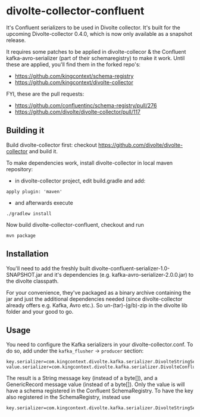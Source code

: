 # divolte-collector-confluent

It's Confluent serializers to be used in Divolte collector. It's built for the upcoming Divolte-collector 0.4.0, which is now only available as a snapshot release. 

It requires some patches to be applied in divolte-collecor & the Confluent kafka-avro-serializer (part of their schemaregistry) to make it work. Until these are applied, you'll find them in the forked repo's:
- https://github.com/kingcontext/schema-registry
- https://github.com/kingcontext/divolte-collector

FYI, these are the pull requests:
- https://github.com/confluentinc/schema-registry/pull/276
- https://github.com/divolte/divolte-collector/pull/117

## Building it
Build divolte-collector first: checkout https://github.com/divolte/divolte-collector and build it. 

To make dependencies work, install divolte-collector in local maven repository:

- in divolte-collector project, edit build.gradle and add:

`apply plugin: 'maven' `

- and afterwards execute 

`./gradlew install `

Now build divolte-collector-confluent, checkout and run 

`mvn package `

## Installation

You'll need to add the freshly built divolte-confluent-serializer-1.0-SNAPSHOT.jar and it's dependencies (e.g. kafka-avro-serializer-2.0.0.jar) to the divolte classpath. 

For your convenience, they've packaged as a binary archive containing the jar and just the additional dependencies needed (since divolte-collector already offers e.g. Kafka, Avro etc.). So un-(tar)-(g/b)-zip in the divolte lib folder and your good to go.

## Usage

You need to configure the Kafka serializers in your divolte-collector.conf. To do so, add under the `kafka_flusher` -> `producer` section:
```
key.serializer=com.kingcontext.divolte.kafka.serializer.DivolteStringSerializer
value.serializer=com.kingcontext.divolte.kafka.serializer.DivolteConfluentAvroSerializer
```
The result is a String message key (instead of a byte[]), and a GenericRecord message value (instead of a byte[]). Only the value is will have a schema registered in the Confluent SchemaRegistry. To have the key also registered in the SchemaRegistry, instead use 
```
key.serializer=com.kingcontext.divolte.kafka.serializer.DivolteStringSerializer
```







